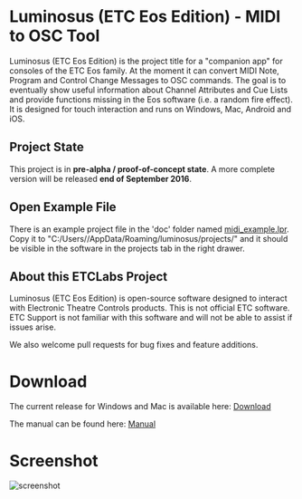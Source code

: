 # Luminosus (ETC Eos Edition) - MIDI to OSC Tool

Luminosus (ETC Eos Edition) is the project title for a "companion app" for consoles of the ETC Eos family. At the moment it can convert MIDI Note, Program and Control Change Messages to OSC commands. The goal is to eventually show useful information about Channel Attributes and Cue Lists and provide functions missing in the Eos software (i.e. a random fire effect).
It is designed for touch interaction and runs on Windows, Mac, Android and iOS.

## Project State

This project is in __pre-alpha / proof-of-concept state__.
A more complete version will be released __end of September 2016__.

## Open Example File

There is an example project file in the 'doc' folder named [midi_example.lpr](https://github.com/ElectronicTheatreControlsLabs/LuminosusEosEdition/blob/master/doc/midi_example.lpr).
Copy it to "C:/Users/<Username>/AppData/Roaming/luminosus/projects/" and it should be visible in the software in the projects tab in the right drawer.

## About this ETCLabs Project
Luminosus (ETC Eos Edition) is open-source software designed to interact with Electronic Theatre Controls products. This is not official ETC software.
ETC Support is not familiar with this software and will not be able to assist if issues arise.

We also welcome pull requests for bug fixes and feature additions.

# Download

The current release for Windows and Mac is available here: [Download](https://github.com/ElectronicTheatreControlsLabs/LuminosusEosEdition/releases)

The manual can be found here: [Manual](https://github.com/ElectronicTheatreControlsLabs/LuminosusEosEdition/blob/master/doc/Manual_en.pdf)

# Screenshot

![screenshot](https://github.com/ElectronicTheatreControlsLabs/LuminosusEosEdition/blob/master/doc/midi_example_screenshot.png)